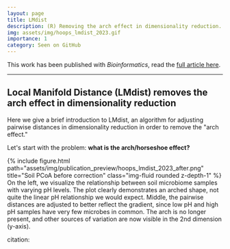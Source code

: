 ```yaml
---
layout: page
title: LMdist
description: (R) Removing the arch effect in dimensionality reduction.
img: assets/img/hoops_lmdist_2023.gif
importance: 1
category: Seen on GitHub
---
```


This work has been published with *Bioinformatics*, read the <a href="https://doi.org/10.1093/bioinformatics/btad727">full article here</a>.

___

## Local Manifold Distance (LMdist) removes the arch effect in dimensionality reduction

Here we give a brief introduction to LMdist, an algorithm for adjusting pairwise distances in dimensionality reduction in order to remove the "arch effect."

Let's start with the problem: **what is the arch/horseshoe effect?**

<div class="row">
    <div class="col-sm mt-3 mt-md-0">
        {% include figure.html path="assets/img/publication_preview/hoops_lmdist_2023_after.png" title="Soil PCoA before correction" class="img-fluid rounded z-depth-1" %}
    </div>
</div>
<div class="caption">
    On the left, we visualize the relationship between soil microbiome samples with varying pH levels. The plot clearly demonstrates an arched shape, not quite the linear pH relationship we would expect. Middle, the pairwise distances are adjusted to better reflect the gradient, since low pH and high pH samples have very few microbes in common. The arch is no longer present, and other sources of variation are now visible in the 2nd dimension (y-axis).
</div>


citation: 
